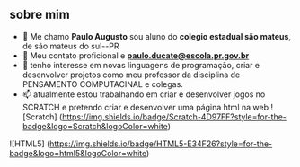 ## sobre mim ##

- 👋  Me chamo **Paulo Augusto** sou aluno do **colegio estadual são mateus**, de são mateus do sul--PR
- 👀  Meu contato proficional e **paulo.ducate@escola.pr.gov.br**
- 🌱  tenho interesse em novas linguagens de programação, criar e desenvolver projetos como meu
      professor da disciplina de PENSAMENTO COMPUTACINAL e colegas.
- 📫  atualmente estou trabalhando em criar e desenvolver jogos no SCRATCH e pretendo criar e
      desenvolver uma página html na web
 ![Scratch] (https://img.shields.io/badge/Scratch-4D97FF?style=for-the-badge&logo=Scratch&logoColor=white)

 ![HTML5] (https://img.shields.io/badge/HTML5-E34F26?style=for-the-badge&logo=html5&logoColor=white)
